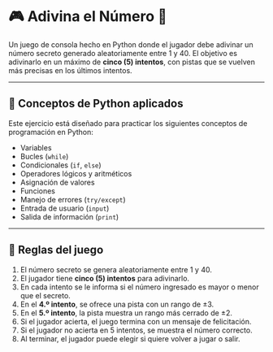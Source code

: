 # 🎮 Adivina el Número 🤯

Un juego de consola hecho en Python donde el jugador debe adivinar un número secreto generado aleatoriamente entre 1 y 40. El objetivo es adivinarlo en un máximo de **cinco (5) intentos**, con pistas que se vuelven más precisas en los últimos intentos.

---

## 🧠 Conceptos de Python aplicados

Este ejercicio está diseñado para practicar los siguientes conceptos de programación en Python:

- Variables
- Bucles (`while`)
- Condicionales (`if`, `else`)
- Operadores lógicos y aritméticos
- Asignación de valores
- Funciones
- Manejo de errores (`try/except`)
- Entrada de usuario (`input`)
- Salida de información (`print`)

---

## 🎯 Reglas del juego

1. El número secreto se genera aleatoriamente entre 1 y 40.
2. El jugador tiene **cinco (5) intentos** para adivinarlo.
3. En cada intento se le informa si el número ingresado es mayor o menor que el secreto.
4. En el **4.º intento**, se ofrece una pista con un rango de ±3.
5. En el **5.º intento**, la pista muestra un rango más cerrado de ±2.
6. Si el jugador acierta, el juego termina con un mensaje de felicitación.
7. Si el jugador no acierta en 5 intentos, se muestra el número correcto.
8. Al terminar, el jugador puede elegir si quiere volver a jugar o salir.



